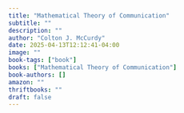 ```yaml
---
title: "Mathematical Theory of Communication"
subtitle: ""
description: ""
author: "Colton J. McCurdy"
date: 2025-04-13T12:12:41-04:00
image: ""
book-tags: ["book"]
books: ["Mathematical Theory of Communication"]
book-authors: []
amazon: ""
thriftbooks: ""
draft: false
---
```

